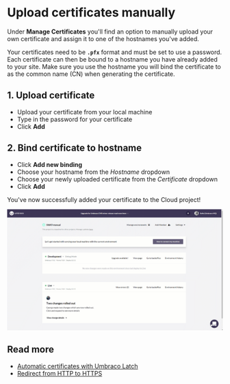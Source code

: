 # Upload certificates manually

Under **Manage Certificates** you'll find an option to manually upload your own certificate and assign it to one of the hostnames you've added.

Your certificates need to be **`.pfx`** format and must be set to use a password. Each certificate can then be bound to a hostname you have already added to your site. Make sure you use the hostname you will bind the certificate to as the common name (CN) when generating the certificate.

## 1. Upload certificate

* Upload your certificate from your local machine
* Type in the password for your certificate
* Click **Add**

## 2. Bind certificate to hostname

* Click **Add new binding**
* Choose your hostname from the *Hostname* dropdown
* Choose your newly uploaded certificate from the *Certificate* dropdown
* Click **Add**

You've now successfully added your certificate to the Cloud project!

![Upload and bind certificate](images/upload-bind-cert.gif)

## Read more

* [Automatic certificates with Umbraco Latch](../../Umbraco-Latch)
* [Redirect from HTTP to HTTPS](../Rewrites-on-Cloud#running-your-site-on-https-only)
